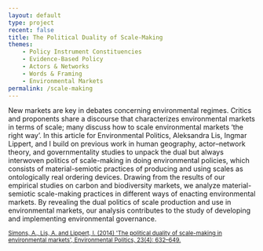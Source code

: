 ```yaml
---
layout: default
type: project
recent: false
title: The Political Duality of Scale-Making 
themes: 
    - Policy Instrument Constituencies
    - Evidence-Based Policy
    - Actors & Networks
    - Words & Framing
    - Environmental Markets
permalink: /scale-making
---
```


New markets are key in debates concerning environmental regimes. Critics and proponents share a discourse that characterizes environmental markets in terms of scale; many discuss how to scale environmental markets ‘the right way’. In this article for Environmental Politics, Aleksandra Lis, Ingmar Lippert, and I build on previous work in human geography, actor–network theory, and governmentality studies to unpack the dual but always interwoven politics of scale-making in doing environmental policies, which consists of material-semiotic practices of producing and using scales as ontologically real ordering devices. Drawing from the results of our empirical studies on carbon and biodiversity markets, we analyze material-semiotic scale-making practices in different ways of enacting environmental markets. By revealing the dual politics of scale production and use in environmental markets, our analysis contributes to the study of developing and implementing environmental governance.

<small>
    <a href="https://doi.org/10.1080/09644016.2014.893120">
        Simons, A., Lis, A. and Lippert, I. (2014) 'The political duality of scale-making in environmental markets', Environmental Politics, 23(4): 632–649.
    </a>
</small>